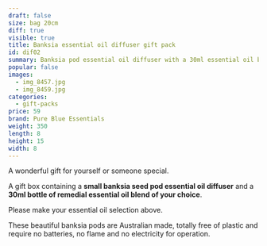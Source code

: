 ```yaml
---
draft: false
size: bag 20cm
diff: true
visible: true
title: Banksia essential oil diffuser gift pack
id: dif02
summary: Banksia pod essential oil diffuser with a 30ml essential oil blend
popular: false
images:
  - img_8457.jpg
  - img_8459.jpg
categories:
  - gift-packs
price: 59
brand: Pure Blue Essentials
weight: 350
length: 8
height: 15
width: 8
---
```

A﻿ wonderful gift for yourself or someone special.

A﻿ gift box ﻿containing a **small banksia seed pod essential oil diffuser** and a **30ml bottle of remedial essential oil blend of your choice**.

Please make your essential oil selection above. 

T﻿hese beautiful banksia pods are Australian made, totally free of plastic and require no batteries, no flame and no electricity for operation.